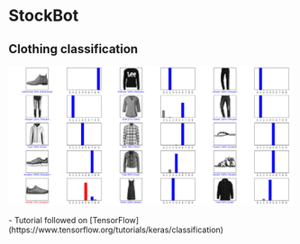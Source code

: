 StockBot
=====


Clothing classification
----
<p align="center">
<img src="https://github.com/Beben107700/TensorFlow_Learning/blob/master/fashion/Figure_1.png">
</p>
- Tutorial followed on [TensorFlow](https://www.tensorflow.org/tutorials/keras/classification)
